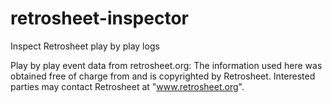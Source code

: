 # retrosheet-inspector
Inspect Retrosheet play by play logs

Play by play event data from retrosheet.org:
The information used here was obtained free of charge from and is copyrighted by Retrosheet.  Interested parties may contact Retrosheet at "www.retrosheet.org".
